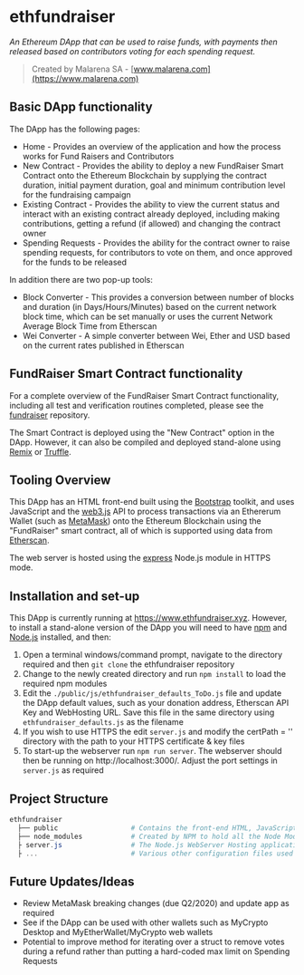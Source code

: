 # ethfundraiser
_An Ethereum DApp that can be used to raise funds, with payments then released based on contributors voting for each spending request._
> Created by Malarena SA - [www.malarena.com](https://www.malarena.com)

## Basic DApp functionality
The DApp has the following pages:
- Home - Provides an overview of the application and how the process works for Fund Raisers and Contributors
- New Contract - Provides the ability to deploy a new FundRaiser Smart Contract onto the Ethereum Blockchain by supplying the contract duration, initial payment duration, goal and minimum contribution level for the fundraising campaign
- Existing Contract - Provides the ability to view the current status and interact with an existing contract already deployed, including making contributions, getting a refund (if allowed) and changing the contract owner
- Spending Requests - Provides the ability for the contract owner to raise spending requests, for contributors to vote on them, and once approved for the funds to be released

In addition there are two pop-up tools:
- Block Converter - This provides a conversion between number of blocks and duration (in Days/Hours/Minutes) based on the current network block time, which can be set manually or uses the current Network Average Block Time from Etherscan
- Wei Converter - A simple converter between Wei, Ether and USD based on the current rates published in Etherscan

## FundRaiser Smart Contract functionality
For a complete overview of the FundRaiser Smart Contract functionality, including all test and verification routines completed, please see the [fundraiser](https://github.com/MalarenaSA/fundraiser) repository.

The Smart Contract is deployed using the "New Contract" option in the DApp. However, it can also be compiled and deployed stand-alone using [Remix](https://remix.ethereum.org/) or [Truffle](https://www.trufflesuite.com/truffle).

## Tooling Overview
This DApp has an HTML front-end built using the [Bootstrap](https://getbootstrap.com/) toolkit, and uses JavaScript and the [web3.js](https://github.com/ethereum/web3.js) API to process transactions via an Ethererum Wallet (such as [MetaMask](https://metamask.io/)) onto the Ethereum Blockchain using the "FundRaiser" smart contract, all of which is supported using data from [Etherscan](https://etherscan.io/).

The web server is hosted using the [express](https://www.npmjs.com/package/express) Node.js module in HTTPS mode.

## Installation and set-up
This DApp is currently running at https://www.ethfundraiser.xyz. However, to install a stand-alone version of the DApp you will need to have [npm](https://www.npmjs.com/) and [Node.js](https://nodejs.org/en/) installed, and then:
1) Open a terminal windows/command prompt, navigate to the directory required and then `git clone` the ethfundraiser repository
2) Change to the newly created directory and run `npm install` to load the required npm modules
3) Edit the `./public/js/ethfundraiser_defaults_ToDo.js` file and update the DApp default values, such as your donation address, Etherscan API Key and WebHosting URL. Save this file in the same directory using `ethfundraiser_defaults.js` as the filename
4) If you wish to use HTTPS the edit `server.js` and modify the certPath = '' directory with the path to your HTTPS certificate & key files
5) To start-up the webserver run `npm run server`. The webserver should then be running on http://localhost:3000/. Adjust the port settings in `server.js` as required

## Project Structure
```powershell
ethfundraiser
  ├── public                  # Contains the front-end HTML, JavaScript, Image and Test files
  ├── node_modules            # Created by NPM to hold all the Node Modules and dependencies
  ├ server.js                 # The Node.js WebServer Hosting application
  ├ ...                       # Various other configuration files used by the tools
```

## Future Updates/Ideas
- Review MetaMask breaking changes (due Q2/2020) and update app as required
- See if the DApp can be used with other wallets such as MyCrypto Desktop and MyEtherWallet/MyCrypto web wallets
- Potential to improve method for iterating over a struct to remove votes during a refund rather than putting a hard-coded max limit on Spending Requests
